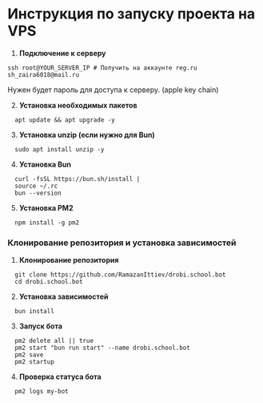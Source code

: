 # Инструкция по запуску проекта на VPS

1. **Подключение к серверу**
```
ssh root@YOUR_SERVER_IP # Получить на аккаунте reg.ru sh_zaira6018@mail.ru
```
Нужен будет пароль для доступа к серверу. (apple key chain)

2. **Установка необходимых пакетов**
```
  apt update && apt upgrade -y
```

3. **Установка unzip (если нужно для Bun)**

```
  sudo apt install unzip -y
```

4. **Установка Bun**
```
  curl -fsSL https://bun.sh/install | 
  source ~/.rc
  bun --version
```

5. **Установка PM2**
```
  npm install -g pm2
```


### Клонирование репозитория и установка зависимостей

1. **Клонирование репозитория**
```
  git clone https://github.com/RamazanIttiev/drobi.school.bot
  cd drobi.school.bot
```

2. **Установка зависимостей**
```
  bun install
```

3. **Запуск бота**
```
  pm2 delete all || true
  pm2 start "bun run start" --name drobi.school.bot
  pm2 save
  pm2 startup
```

4. **Проверка статуса бота**
```
  pm2 logs my-bot
```